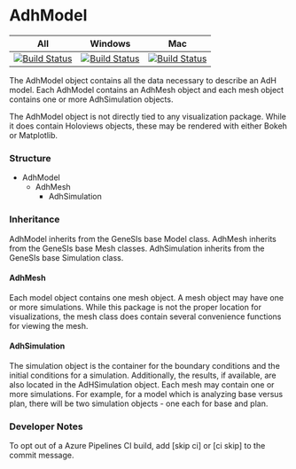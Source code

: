 # AdhModel
| All | Windows | Mac |
| --------- | --------- | ------------- |
|[![Build Status](https://dev.azure.com/kimberlycpevey/kimberlycpevey/_apis/build/status/kcpevey.AdhModel?branchName=master)](https://dev.azure.com/kimberlycpevey/kimberlycpevey/_build/latest?definitionId=4&branchName=master)|[![Build Status](https://dev.azure.com/kimberlycpevey/kimberlycpevey/_apis/build/status/kcpevey.AdhModel?branchName=master&jobName=vs2017-win2016)](https://dev.azure.com/kimberlycpevey/kimberlycpevey/_build/latest?definitionId=4&branchName=master)|[![Build Status](https://dev.azure.com/kimberlycpevey/kimberlycpevey/_apis/build/status/kcpevey.AdhModel?branchName=master&jobName=macOS-10.13)](https://dev.azure.com/kimberlycpevey/kimberlycpevey/_build/latest?definitionId=4&branchName=master)

  The AdhModel object contains all the data necessary to describe an AdH model. Each AdhModel contains an AdhMesh object and each mesh object contains one or more AdhSimulation objects. 
    
  The AdhModel object is not directly tied to any visualization package. While it does contain Holoviews objects, these may be rendered with either Bokeh or Matplotlib.
  
### Structure
* AdhModel
  * AdhMesh
    * AdhSimulation
     
  
### Inheritance
AdhModel inherits from the GeneSIs base Model class. 
AdhMesh inherits from the GeneSIs base Mesh classes. 
AdhSimulation inherits from the GeneSIs base Simulation class. 
  
#### AdhMesh
Each model object contains one mesh object. A mesh object may have one or more simulations. While this package is not the proper location for visualizations, the mesh class does contain several convenience functions for viewing the mesh. 

#### AdhSimulation
The simulation object is the container for the boundary conditions and the initial conditions for a simulation. Additionally, the results, if available, are also located in the AdHSimulation object. Each mesh may contain one or more simulations. For example, for a model which is analyzing base versus plan, there will be two simulation objects - one each for base and plan.
  
### Developer Notes
To opt out of a Azure Pipelines CI build, add [skip ci] or [ci skip] to the commit message. 